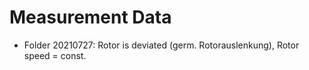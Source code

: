 # Measurement Data

+ Folder 20210727: Rotor is deviated (germ. Rotorauslenkung), Rotor speed = const.